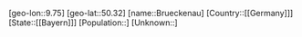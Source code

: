 ﻿---
location: [50.32,9.75]
type: City
tags:
- geo/City


SpocWebEntityId: 29381
isDeleted: false
confidential: public

---
[geo-lon::9.75]
[geo-lat::50.32]
[name::Brueckenau]
[Country::[[Germany]]]
[State::[[Bayern]]]
[Population::]
[Unknown::]

